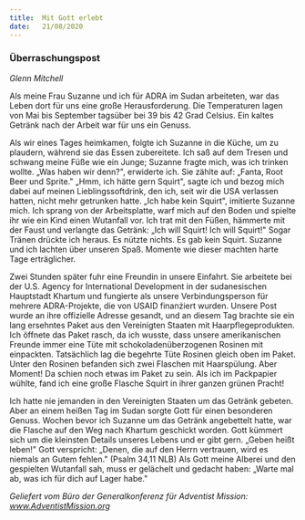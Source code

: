 ```yaml
---
title:  Mit Gott erlebt
date:   21/08/2020
---
```


### Überraschungspost

_Glenn Mitchell_

Als meine Frau Suzanne und ich für ADRA im Sudan arbeiteten, war das Leben dort für uns eine große Herausforderung. Die Temperaturen lagen von Mai bis September tagsüber bei 39 bis 42 Grad Celsius. Ein kaltes Getränk nach der Arbeit war für uns ein Genuss.

Als wir eines Tages heimkamen, folgte ich Suzanne in die Küche, um zu plaudern, während sie das Essen zubereitete. Ich saß auf dem Tresen und schwang meine Füße wie ein Junge; Suzanne fragte mich, was ich trinken wollte. „Was haben wir denn?", erwiderte ich. Sie zählte auf: „Fanta, Root Beer und Sprite." „Hmm, ich hätte gern Squirt", sagte ich und bezog mich dabei auf meinen Lieblingssoftdrink, den ich, seit wir die USA verlassen hatten, nicht mehr getrunken hatte. „Ich habe kein Squirt", imitierte Suzanne mich. Ich sprang von der Arbeitsplatte, warf mich auf den Boden und spielte ihr wie ein Kind einen Wutanfall vor. Ich trat mit den Füßen, hämmerte mit der Faust und verlangte das Getränk: „Ich will Squirt! Ich will Squirt!" Sogar Tränen drückte ich heraus. Es nützte nichts. Es gab kein Squirt. Suzanne und ich lachten über unseren Spaß. Momente wie dieser machten harte Tage erträglicher.

Zwei Stunden später fuhr eine Freundin in unsere Einfahrt. Sie arbeitete bei der U.S. Agency for International Development in der sudanesischen Hauptstadt Khartum und fungierte als unsere Verbindungsperson für mehrere ADRA-Projekte, die von USAID finanżiert wurden. Unsere Post wurde an ihre offizielle Adresse gesandt, und an diesem Tag brachte sie ein lang ersehntes Paket aus den Vereinigten Staaten mit Haarpflegeprodukten. Ich öffnete das Paket rasch, da ich wusste, dass unsere amerikanischen Freunde immer eine Tüte mit schokoladenüberzogenen Rosinen mit einpackten. Tatsächlich lag die begehrte Tüte Rosinen gleich oben im Paket. Unter den Rosinen befanden sich zwei Flaschen mit Haarspülung. Aber Moment! Da schien noch etwas im Paket zu sein. Als ich im Packpapier wühlte, fand ich eine große Flasche Squirt in ihrer ganzen grünen Pracht!

Ich hatte nie jemanden in den Vereinigten Staaten um das Getränk gebeten. Aber an einem heißen Tag im Sudan sorgte Gott für einen besonderen Genuss. Wochen bevor ich Suzanne um das Getränk angebettelt hatte, war die Flasche auf den Weg nach Khartum geschickt worden. Gott kümmert sich um die kleinsten Details unseres Lebens und er gibt gern. „Geben heißt leben!" Gott verspricht: „Denen, die auf den Herrn vertrauen, wird es niemals an Gutem fehlen." (Psalm 34,11 NLB) Als Gott meine Alberei und den gespielten Wutanfall sah, muss er gelächelt und gedacht haben: „Warte mal ab, was ich für dich auf Lager habe."

_Geliefert vom Büro der Generalkonferenz für Adventist Mission: www.AdventistMission.org_